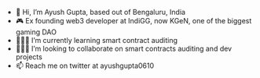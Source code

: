 - 👋 Hi, I’m Ayush Gupta, based out of Bengaluru, India
- 🎮 Ex founding web3 developer at IndiGG, now KGeN, one of the biggest gaming DAO
- 👨🏻‍💻 I’m currently learning smart contract auditing
- 🙇🏻‍♂️ I’m looking to collaborate on smart contracts auditing and dev projects
- 📫 Reach me on twitter at ayushgupta0610

<!---
ayushgupta0610/ayushgupta0610 is a ✨ special ✨ repository because its `README.md` (this file) appears on your GitHub profile.
You can click the Preview link to take a look at your changes.
--->

